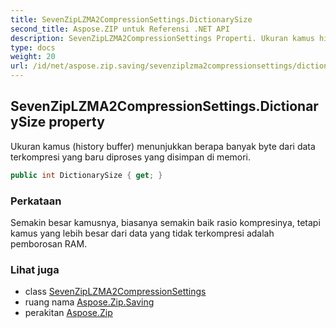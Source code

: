 ```yaml
---
title: SevenZipLZMA2CompressionSettings.DictionarySize
second_title: Aspose.ZIP untuk Referensi .NET API
description: SevenZipLZMA2CompressionSettings Properti. Ukuran kamus history buffer menunjukkan berapa banyak byte dari data terkompresi yang baru diproses yang disimpan di memori.
type: docs
weight: 20
url: /id/net/aspose.zip.saving/sevenziplzma2compressionsettings/dictionarysize/
---
```

## SevenZipLZMA2CompressionSettings.DictionarySize property

Ukuran kamus (history buffer) menunjukkan berapa banyak byte dari data terkompresi yang baru diproses yang disimpan di memori.

```csharp
public int DictionarySize { get; }
```

### Perkataan

Semakin besar kamusnya, biasanya semakin baik rasio kompresinya, tetapi kamus yang lebih besar dari data yang tidak terkompresi adalah pemborosan RAM.

### Lihat juga

* class [SevenZipLZMA2CompressionSettings](../)
* ruang nama [Aspose.Zip.Saving](../../sevenziplzma2compressionsettings/)
* perakitan [Aspose.Zip](../../../)


